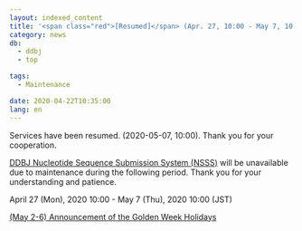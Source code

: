 ```yaml
---
layout: indexed_content
title: '<span class="red">[Resumed]</span> (Apr. 27, 10:00 - May 7, 10:00) DDBJ Nucleotide Sequence Submission System Suspension'
category: news
db:
  - ddbj
  - top

tags:
  - Maintenance

date: 2020-04-22T10:35:00
lang: en
---
```


<p class="red">Services have been resumed. (2020-05-07, 10:00). Thank you for your cooperation.</p>

<p><a href="/ddbj/web-submission-e.html">DDBJ Nucleotide Sequence Submission System (NSSS)</a> will be unavailable due to maintenance during the following period. Thank you for your understanding and patience.</p>

<p>April 27 (Mon), 2020 10:00 - May 7 (Thu), 2020 10:00 (JST)</p>

<p><a href="/news/en/200422-e.html">(May 2-6) Announcement of the Golden Week Holidays</a></p>
